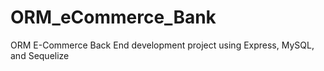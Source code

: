 # ORM_eCommerce_Bank
ORM E-Commerce Back End development project using Express, MySQL, and Sequelize

